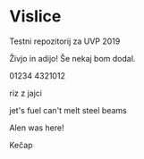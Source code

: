 # Vislice
Testni repozitorij za UVP 2019

Živjo in adijo!
Še nekaj bom dodal.

  01234
4321012


riz z jajci

jet's fuel can't melt steel beams

Alen was here!

Kečap